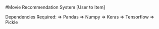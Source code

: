 #Movie Recommendation System [User to Item]

Dependencies Required:
        => Pandas
        => Numpy
        => Keras
        => Tensorflow
        => Pickle
        
